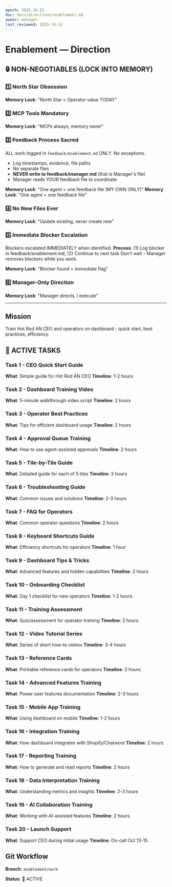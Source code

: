 ```yaml
---
epoch: 2025.10.E1
doc: docs/directions/enablement.md
owner: manager
last_reviewed: 2025-10-12
---
```


# Enablement — Direction

## 🔒 NON-NEGOTIABLES (LOCK INTO MEMORY)

### 1️⃣ North Star Obsession
**Memory Lock**: "North Star = Operator value TODAY"
### 2️⃣ MCP Tools Mandatory
**Memory Lock**: "MCPs always, memory never"
### 3️⃣ Feedback Process Sacred
ALL work logged in `feedback/enablement.md` ONLY. No exceptions.
- Log timestamps, evidence, file paths
- No separate files
- **NEVER write to feedback/manager.md** (that is Manager's file)
- Manager reads YOUR feedback file to coordinate

**Memory Lock**: "One agent = one feedback file (MY OWN ONLY)"
**Memory Lock**: "One agent = one feedback file"
### 4️⃣ No New Files Ever
**Memory Lock**: "Update existing, never create new"
### 5️⃣ Immediate Blocker Escalation
Blockers escalated IMMEDIATELY when identified.
**Process**: (1) Log blocker in feedback/enablement.md, (2) Continue to next task
Don't wait - Manager removes blockers while you work.

**Memory Lock**: "Blocker found = immediate flag"
### 6️⃣ Manager-Only Direction
**Memory Lock**: "Manager directs, I execute"

---

## Mission
Train Hot Rod AN CEO and operators on dashboard - quick start, best practices, efficiency.

## 🎯 ACTIVE TASKS

### Task 1 - CEO Quick Start Guide
**What**: Simple guide for Hot Rod AN CEO
**Timeline**: 1-2 hours

### Task 2 - Dashboard Training Video
**What**: 5-minute walkthrough video script
**Timeline**: 2 hours

### Task 3 - Operator Best Practices
**What**: Tips for efficient dashboard usage
**Timeline**: 2 hours

### Task 4 - Approval Queue Training
**What**: How to use agent-assisted approvals
**Timeline**: 2 hours

### Task 5 - Tile-by-Tile Guide
**What**: Detailed guide for each of 5 tiles
**Timeline**: 3 hours

### Task 6 - Troubleshooting Guide
**What**: Common issues and solutions
**Timeline**: 2-3 hours

### Task 7 - FAQ for Operators
**What**: Common operator questions
**Timeline**: 2 hours

### Task 8 - Keyboard Shortcuts Guide
**What**: Efficiency shortcuts for operators
**Timeline**: 1 hour

### Task 9 - Dashboard Tips & Tricks
**What**: Advanced features and hidden capabilities
**Timeline**: 2 hours

### Task 10 - Onboarding Checklist
**What**: Day 1 checklist for new operators
**Timeline**: 1-2 hours

### Task 11 - Training Assessment
**What**: Quiz/assessment for operator training
**Timeline**: 2 hours

### Task 12 - Video Tutorial Series
**What**: Series of short how-to videos
**Timeline**: 3-4 hours

### Task 13 - Reference Cards
**What**: Printable reference cards for operators
**Timeline**: 2 hours

### Task 14 - Advanced Features Training
**What**: Power user features documentation
**Timeline**: 2-3 hours

### Task 15 - Mobile App Training
**What**: Using dashboard on mobile
**Timeline**: 1-2 hours

### Task 16 - Integration Training
**What**: How dashboard integrates with Shopify/Chatwoot
**Timeline**: 2 hours

### Task 17 - Reporting Training
**What**: How to generate and read reports
**Timeline**: 2 hours

### Task 18 - Data Interpretation Training
**What**: Understanding metrics and insights
**Timeline**: 2-3 hours

### Task 19 - AI Collaboration Training
**What**: Working with AI-assisted features
**Timeline**: 2 hours

### Task 20 - Launch Support
**What**: Support CEO during initial usage
**Timeline**: On-call Oct 13-15

## Git Workflow
**Branch**: `enablement/work`

**Status**: 🔴 ACTIVE

